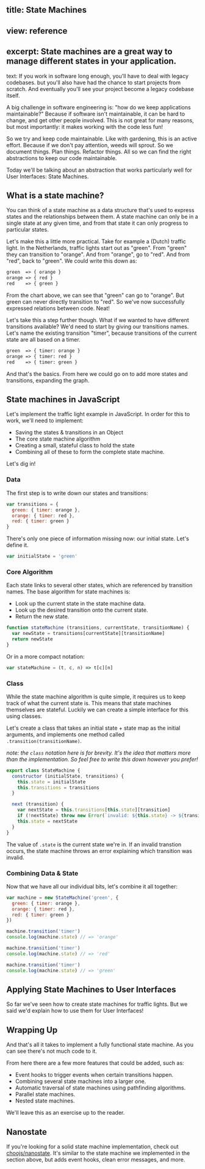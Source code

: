 title: State Machines
----
view: reference
----
excerpt:
State machines are a great way to manage different states in your application.
----
text:
If you work in software long enough, you'll have to deal with legacy codebases.
but you'll also have had the chance to start projects from scratch. And
eventually you'll see your project become a legacy codebase itself.

A big challenge in software engineering is: "how do we keep applications
maintainable?" Because if software isn't maintainable, it can be hard to change,
and get other people involved. This is not great for many reasons, but most
importantly: it makes working with the code less fun!

So we try and keep code maintainable. Like with gardening, this is an active
effort. Because if we don't pay attention, weeds will sprout. So we document
things. Plan things. Refactor things. All so we can find the right abstractions
to keep our code maintainable.

Today we'll be talking about an abstraction that works particularly well for
User Interfaces: State Machines.

## What is a state machine?
You can think of a state machine as a data structure that's used to express
states and the relationships between them. A state machine can only be in a
single state at any given time, and from that state it can only progress to
particular states.

Let's make this a little more practical. Take for example a (Dutch) traffic
light. In the Netherlands, traffic lights start out as "green". From "green"
they can transition to "orange". And from "orange", go to "red". And from "red",
back to "green". We could write this down as:

```txt
green  => { orange }
orange => { red }
red    => { green }
```

From the chart above, we can see that "green" can go to "orange". But green can
never directly transition to "red". So we've now successfully expressed
relations between code. Neat!

Let's take this a step further though. What if we wanted to have different
transitions available? We'd need to start by giving our transitions names. Let's
name the existing transition "timer", because transitions of the current state
are all based on a timer.

```txt
green  => { timer: orange }
orange => { timer: red }
red    => { timer: green }
```

And that's the basics. From here we could go on to add more states and
transitions, expanding the graph.

## State machines in JavaScript
Let's implement the traffic light example in JavaScript. In order for this to
work, we'll need to implement:
- Saving the states & transitions in an Object
- The core state machine algorithm
- Creating a small, stateful class to hold the state
- Combining all of these to form the complete state machine.

Let's dig in!

### Data
The first step is to write down our states and transitions:

```js
var transitions = {
  green: { timer: orange },
  orange: { timer: red },
  red: { timer: green }
}
```

There's only one piece of information missing now: our initial state. Let's
define it.

```js
var initialState = 'green'
```

### Core Algorithm
Each state links to several other states, which are referenced by transition
names. The base algorithm for state machines is:
- Look up the current state in the state machine data.
- Look up the desired transition onto the current state.
- Return the new state.

```js
function stateMachine (transitions, currentState, transitionName) {
  var newState = transitions[currentState][transitionName]
  return newState
}
```

Or in a more compact notation:

```js
var stateMachine = (t, c, n) => t[c][n]
```

### Class
While the state machine algorithm is quite simple, it requires us to keep track
of what the current state is. This means that state machines themselves are
stateful. Luckily we can create a simple interface for this using classes.

Let's create a class that takes an initial state + state map as the initial
arguments, and implements one method called `.transition(transitionName)`.

_note: the `class` notation here is for brevity. It's the idea that matters more
than the implementation. So feel free to write this down however you prefer!_

```js
export class StateMachine {
  constructor (initialState, transitions) {
    this.state = initialState
    this.transitions = transitions
  }

  next (transition) {
    var nextState = this.transitions[this.state][transition]
    if (!nextState) throw new Error(`invalid: ${this.state} -> ${transition}`)
    this.state = nextState
  }
}
```

The value of `.state` is the current state we're in. If an invalid transtion
occurs, the state machine throws an error explaining which transition was
invalid.

### Combining Data & State
Now that we have all our individual bits, let's combine it all together:

```js
var machine = new StateMachine('green', {
  green: { timer: orange },
  orange: { timer: red },
  red: { timer: green }
})

machine.transition('timer')
console.log(machine.state) // => 'orange'

machine.transition('timer')
console.log(machine.state) // => 'red'

machine.transition('timer')
console.log(machine.state) // => 'green'
```

## Applying State Machines to User Interfaces
So far we've seen how to create state machines for traffic lights. But we said
we'd explain how to use them for User Interfaces!


## Wrapping Up
And that's all it takes to implement a fully functional state machine. As you
can see there's not much code to it.

From here there are a few more features that could be added, such as:
- Event hooks to trigger events when certain transitions happen.
- Combining several state machines into a larger one.
- Automatic traversal of state machines using pathfinding algorithms.
- Parallel state machines.
- Nested state machines.

We'll leave this as an exercise up to the reader.

## Nanostate
If you're looking for a solid state machine implementation, check out
[choojs/nanostate](https://github.com/choojs/nanostate). It's similar to the
state machine we implemented in the section above, but adds event hooks, clean
error messages, and more.
